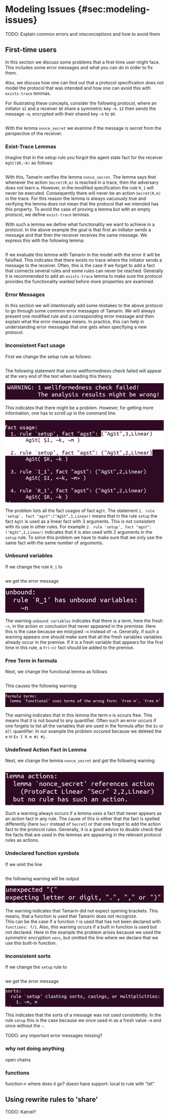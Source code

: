 Modeling Issues {#sec:modeling-issues}
===============

TODO: Explain common errors and misconceptions and how to avoid them

First-time users
----------------
In this section we discuss some problems that a first-time user might face.
This includes some error messages and what you can do in order to fix them. 

Also, we discuss how one can find out that a protocol specification does 
not model the protocol that was intended and how one can avoid this with 
`exists-trace` lemmas.

For illustrating these concepts, consider the following protocol, where an
initiator `$I` and a receiver `$R` share a symmetric key `~k`.
`$I` then sends the message `~m`, encrypted with their shared key `~k` to `$R`.

~~~~ {.tamarin slice="code/FirstTimeUser.spthy" lower=12 upper=33}
~~~~

With the lemma `nonce_secret` we examine if the message is secret from the
perspective of the receiver.


### Exist-Trace Lemmas ### 

Imagine that in the setup rule you forgot the agent state fact for the receiver
`AgSt($R,~k)` as follows:

~~~~ {.tamarin slice="code/FirstTimeUser_Error1.spthy" lower=16 upper=20}
~~~~

With this, Tamarin verifies the lemma `nonce_secret`.
The lemma says that whenever the action `Secret(R,m)` is reached in a trace,
then the adversary does not learn `m`. However, in the modified specification
the rule `R_1` will never be executed. Consequently there will never be an
action `Secret(R,m)` in the trace. For this reason the lemma is always vacuously true
and verifying the lemma does not mean that the protocol that we intended has
this property.
To avoid the case of proving a lemma but with an empty protocol, we define
`exist-trace` lemmas.

With such a lemma we define what functionality we want to achieve in a 
protocol.
In the above example the goal is that first an initiator sends a message and 
that then the receiver receives the same message. 
We express this with the following lemma:

~~~~ {.tamarin slice="code/FirstTimeUser.spthy" lower=34 upper=38}
~~~~

If we evaluate this lemma with Tamarin in the model with the error it will be falsified. This indicates
that there exists no trace where the initiator sends a message to the receiver.
Often, this is the case if we forget to add a fact that connects several rules 
and some rules can never be reached. 
Generally it is recommended to add an `exists-trace` lemma to make sure the
protocol provides the functionality wanted before more properties are examined.

### Error Messages ###
In this section we will intentionally add some mistakes to the above protocol 
to go through some common error messages of Tamarin.
We will always present one modified rule and a corresponding error message and 
then explain what the error message means. 
In practice, this can help in understanding error messages that one gets
when specifying a new protocol.

### Inconsistent Fact usage ###

First we change the setup rule as follows:

~~~~ {.tamarin slice="code/FirstTimeUser_Error2.spthy" lower=16 upper=20}
~~~~

The following statement that some wellformedness check failed will
appear at the very end of the text when loading this theory.

![ ](../images/ErrorMsg_wellformedness.png)

This indicates that there might be a problem. However, for getting more 
information, one has to scroll up in the command line.

![ ](../images/ErrorMsg_2.png)

The problem lists all the fact usages of fact `AgSt`.
The statement `1. rule 'setup', fact "agst":("AgSt",3,Linear)` means that
in the rule `setup` the fact `AgSt` is used as a linear fact with 3 arguments.
This is not consistent with its use in other rules. For example 
`2. rule 'setup', fact "agst": ("AgSt",2,Linear)` indicates that it is also 
used with 2 arguments in the `setup` rule.
To solve this problem we have to make sure that we only use the same fact with 
the same number of arguments.

### Unbound variables ###

If we change the rule `R_1` to

~~~~ {.tamarin slice="code/FirstTimeUser_Error3.spthy" lower=26 upper=30}
~~~~

we get the error message

![ ](../images/ErrorMsg_3.png)

The warning `unbound variables` indicates that there is a term, here the fresh 
`~n`, in the action or conclusion that never appeared in the premisse. 
Here this is the case because we mistyped `~n` instead of `~m`. Generally,
if such a warning appears one should make sure that all the fresh variables 
variables already occur in the premise. If it is a fresh variable that appears
for the first time in this rule, a `Fr(~n)` fact should be added to the 
premise.

### Free Term in formula ###

Next, we change the functional lemma as follows

~~~~ {.tamarin slice="code/FirstTimeUser_Error4.spthy" lower=34 upper=38}
~~~~

This causes the following warning:

![ ](../images/ErrorMsg_4.png)

The warning indicates that in this lemma the term `m` is occurs free. This
means that it is not bound to any quantifier. Often such an error occurs if
one forgets to list all the variables that are used in the formula after the
`Ex` or `All` quantifier. In our example the problem occured because we deleted the `m` in `Ex I R m #i #j.` 

### Undefined Action Fact in Lemma ###

Next, we change the lemma `nonce_secret` and get the following warning:

~~~~ {.tamarin slice="code/FirstTimeUser_Error5.spthy" lower=31 upper=33}
~~~~

![ ](../images/ErrorMsg_5.png)

Such a warning always occurs if a lemma uses a fact that never appears as an
action fact in any rule.
The cause of this is either that the fact is spelled differently (here
`Secr` instead of `Secret`) or that one forgot to add the action fact to the
protocol rules. 
Generally, it is a good advice to double check that the facts that are used in
the lemmas are appearing in the relevant protocol rules as actions.

### Undeclared function symbols ###

If we omit the line 

~~~~ {.tamarin slice="code/FirstTimeUser.spthy" lower=12 upper=12}
~~~~

the following warning will be output

![ ](../images/ErrorMsg_6.png)

The warning indicates that Tamarin did not expect opening brackets. This means,
that a function is used that Tamarin does not recognize.  
This can be the case if a function `f` is used that has not been declared with
`functions: f/1`. Also, this warning occurs if a built in function is used but
not declared. 
Here in the example the problem arises because we used the symmetric 
encryption `senc`, but omitted the line where we declare that we use this
built-in function.

### Inconsistent sorts ###

If we change the `setup` rule to 

~~~~ {.tamarin slice="code/FirstTimeUser_Error7.spthy" lower=16 upper=20}
~~~~

we get the error message

![ ](../images/ErrorMsg_7.png)

This indicates that the sorts of a message was not used consistently.
In the rule `setup` this is the case because we once used m as a fresh value
`~m` and once without the `~`.


TODO: any important error messages missing?

### why not doing anything ###
open chains


### functions ###
function-> where does it go? doesn have support:
local to rule with "let"

 






Using rewrite rules to 'share'
------------------------------

TODO: Katriel?
